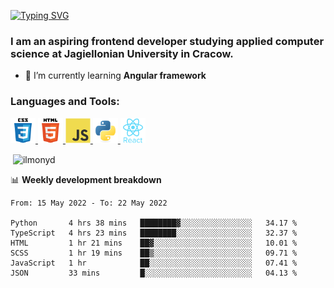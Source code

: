 [![Typing SVG](https://readme-typing-svg.herokuapp.com?color=%23e07a5f&size=40&center=false&vCenter=true&multiline=true&width=900&height=70&lines=Hi%2C+my+name+is+Oleg)](https://git.io/typing-svg)

<h3>
  I am an aspiring frontend developer studying applied computer science at Jagiellonian University in Cracow.</h3>

- 🌱 I’m currently learning **Angular framework**

<p align="left">
</p>


<h3 align="left">Languages and Tools:</h3>
<p align="left"> <a href="https://www.w3schools.com/css/" target="_blank" rel="noreferrer"> <img src="https://raw.githubusercontent.com/devicons/devicon/master/icons/css3/css3-original-wordmark.svg" alt="css3" width="40" height="40"/> </a> <a href="https://www.w3.org/html/" target="_blank" rel="noreferrer"> <img src="https://raw.githubusercontent.com/devicons/devicon/master/icons/html5/html5-original-wordmark.svg" alt="html5" width="40" height="40"/> </a> <a href="https://developer.mozilla.org/en-US/docs/Web/JavaScript" target="_blank" rel="noreferrer"> <img src="https://raw.githubusercontent.com/devicons/devicon/master/icons/javascript/javascript-original.svg" alt="javascript" width="40" height="40"/> </a> <a href="https://www.python.org" target="_blank" rel="noreferrer"> <img src="https://raw.githubusercontent.com/devicons/devicon/master/icons/python/python-original.svg" alt="python" width="40" height="40"/> </a> <a href="https://reactjs.org/" target="_blank" rel="noreferrer"> <img src="https://raw.githubusercontent.com/devicons/devicon/master/icons/react/react-original-wordmark.svg" alt="react" width="40" height="40"/> </a> </p>

<p>&nbsp;<img align="center" src="https://github-readme-stats.vercel.app/api?username=ilmonyd&show_icons=true&theme=calm&locale=en" alt="ilmonyd" /></p>


📊 **Weekly development breakdown**
<!--START_SECTION:waka-->

```text
From: 15 May 2022 - To: 22 May 2022

Python       4 hrs 38 mins   ████████▓░░░░░░░░░░░░░░░░   34.17 %
TypeScript   4 hrs 23 mins   ████████░░░░░░░░░░░░░░░░░   32.37 %
HTML         1 hr 21 mins    ██▓░░░░░░░░░░░░░░░░░░░░░░   10.01 %
SCSS         1 hr 19 mins    ██▒░░░░░░░░░░░░░░░░░░░░░░   09.71 %
JavaScript   1 hr            ██░░░░░░░░░░░░░░░░░░░░░░░   07.41 %
JSON         33 mins         █░░░░░░░░░░░░░░░░░░░░░░░░   04.13 %
```

<!--END_SECTION:waka-->
